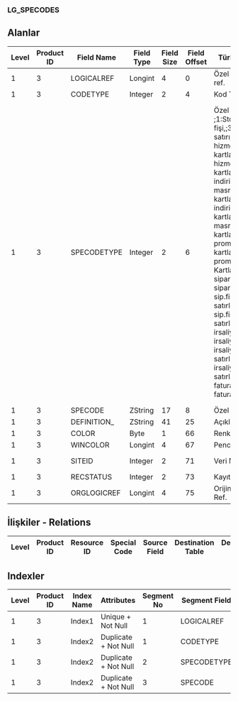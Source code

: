### LG_SPECODES

## Alanlar

**Level**|**Product ID**|**Field Name**|**Field Type**|**Field Size**|**Field Offset**|**Türkçe Açıklama**|**Expression**
-----|-----|-----|-----|-----|-----|-----|-----
1|3|LOGICALREF|Longint|4|0|Özel Kod Logical ref.|Auxiliary Code Logical Reference
1|3|CODETYPE|Integer|2|4|Kod Türü|Code Type
1|3|SPECODETYPE|Integer|2|6|Özel Kod Türleri ;1:Stok kartı,;2:Stok fişi,;3:Stok fişi satırı,;4:Alınan hizmet kartları,;5:Verilen hizmet kartları,;6:Alış indirim kart;7:Alış masraf kartları;8:Satış indirim kartları,;9:Satış masraf kartları,;10:Alış promosyon kartları,;11:Satış prom. Kartları;14:Alınan siparişler;15:Verilen siparişler,;16:Alınan sip.fiş satırları,;17:Verilen sip.fiş satırları;18:Alım irsaliyeleri,;19:Satış irsaliyeleri;20:Alım irsaliye satırları,;21:Satış irsaliye satırları;22:Alım faturaları,;23:Satış faturaları|Auxiliary Code Type ;1:Stok kartı,;2:Stok fişi,;3:Stok fişi satırı,;4:Alınan hizmet kartları,;5:Verilen hizmet kartları,;6:Alış indirim kart;7:Alış masraf kartları;8:Satış indirim kartları,;9:Satış masraf kartları,;10:Alış promosyon kartları,;11:Satış prom. Kartları;14:Alınan siparişler;15:Verilen siparişler,;16:Alınan sip.fiş satırları,;17:Verilen sip.fiş satırları;18:Alım irsaliyeleri,;19:Satış irsaliyeleri;20:Alım irsaliye satırları,;21:Satış irsaliye satırları;22:Alım faturaları,;23:Satış faturaları,;
1|3|SPECODE|ZString|17|8|Özel Kod|Auxiliary Code
1|3|DEFINITION_|ZString|41|25|Açıklama|Description
1|3|COLOR|Byte|1|66|Renk|Color
1|3|WINCOLOR|Longint|4|67|Pencere rengi|Window Color
1|3|SITEID|Integer|2|71|Veri Merkezi|Data Processing Site
1|3|RECSTATUS|Integer|2|73|Kayıt Durumu|Record Status
1|3|ORGLOGICREF|Longint|4|75|Orijinal Kayıt Log. Ref.|Original Record Logical Reference

## İlişkiler - Relations
**Level**|**Product ID**|**Resource ID**|**Special Code**|**Source Field**|**Destination Table**|**Destination Field**|**Relation Type**|**Extra Condition**
-----|-----|-----|-----|-----|-----|-----|-----|-----

## Indexler
**Level**|**Product ID**|**Index Name**|**Attributes**|**Segment No**|**Segment Field**|**Sense**
-----|-----|-----|-----|-----|-----|-----
1|3|Index1|Unique + Not Null|1|LOGICALREF|Ascending
1|3|Index2|Duplicate + Not Null|1|CODETYPE|Ascending
1|3|Index2|Duplicate + Not Null|2|SPECODETYPE|Ascending
1|3|Index2|Duplicate + Not Null|3|SPECODE|Ascending
